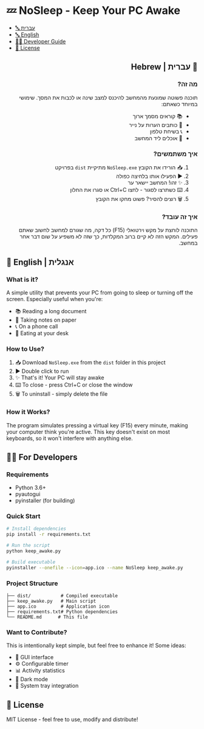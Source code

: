 # 💤 NoSleep - Keep Your PC Awake

- [🔤 עברית](#-עברית--hebrew)
- [🔤 English](#-english--אנגלית)
- [👩‍💻 Developer Guide](#-for-developers)
- [📄 License](#-license)

<div dir="rtl">

## 📝 עברית | Hebrew

### מה זה?
תוכנה פשוטה שמונעת מהמחשב להיכנס למצב שינה או לכבות את המסך. שימושי במיוחד כשאתם:
- 📚 קוראים מסמך ארוך
- 📝 כותבים הערות על נייר
- 📞 בשיחת טלפון
- 🍜 אוכלים ליד המחשב

### איך משתמשים?
1. 📥 הורידו את הקובץ `NoSleep.exe` מתיקיית `dist` בפרויקט
2. ▶️ הפעילו אותו בלחיצה כפולה
3. ✨ זהו! המחשב יישאר ער
4. ⌨️ כשתרצו לסגור - לחצו Ctrl+C או סגרו את החלון
5. 🗑️ רוצים להסיר? פשוט מחקו את הקובץ

### איך זה עובד?
התוכנה לוחצת על מקש וירטואלי (F15) כל דקה, מה שגורם למחשב לחשוב שאתם פעילים. המקש הזה לא קיים ברוב המקלדות, כך שזה לא משפיע על שום דבר אחר במחשב.

</div>

## 📝 English | אנגלית

### What is it?
A simple utility that prevents your PC from going to sleep or turning off the screen. Especially useful when you're:
- 📚 Reading a long document
- 📝 Taking notes on paper
- 📞 On a phone call
- 🍜 Eating at your desk

### How to Use?
1. 📥 Download `NoSleep.exe` from the `dist` folder in this project
2. ▶️ Double click to run
3. ✨ That's it! Your PC will stay awake
4. ⌨️ To close - press Ctrl+C or close the window
5. 🗑️ To uninstall - simply delete the file

### How it Works?
The program simulates pressing a virtual key (F15) every minute, making your computer think you're active. This key doesn't exist on most keyboards, so it won't interfere with anything else.

## 👩‍💻 For Developers

### Requirements
- Python 3.6+
- pyautogui
- pyinstaller (for building)

### Quick Start
```bash
# Install dependencies
pip install -r requirements.txt

# Run the script
python keep_awake.py

# Build executable
pyinstaller --onefile --icon=app.ico --name NoSleep keep_awake.py
```

### Project Structure
```
├── dist/           # Compiled executable
├── keep_awake.py   # Main script
├── app.ico         # Application icon
├── requirements.txt# Python dependencies
└── README.md      # This file
```

### Want to Contribute?
This is intentionally kept simple, but feel free to enhance it! Some ideas:
- 🎨 GUI interface
- ⚙️ Configurable timer
- 📊 Activity statistics
- 🌙 Dark mode
- 🔔 System tray integration

## 📄 License
MIT License - feel free to use, modify and distribute! 